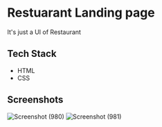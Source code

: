 # Restuarant Landing page

It's just a UI of Restaurant

## Tech Stack

- HTML
- CSS

## Screenshots

![Screenshot (980)](https://user-images.githubusercontent.com/73753957/167310414-f29ba071-cfc4-4f17-b0ec-4b1c3dbc40b4.png)
![Screenshot (981)](https://user-images.githubusercontent.com/73753957/167310422-3f1b5bf0-5521-4b8c-81df-7beb17c51369.png)
